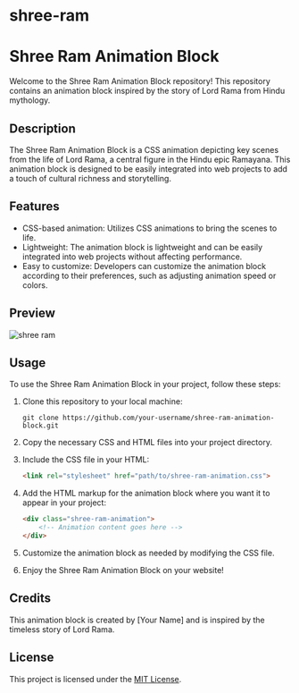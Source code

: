 # shree-ram

# Shree Ram Animation Block

Welcome to the Shree Ram Animation Block repository! This repository contains an animation block inspired by the story of Lord Rama from Hindu mythology.

## Description

The Shree Ram Animation Block is a CSS animation depicting key scenes from the life of Lord Rama, a central figure in the Hindu epic Ramayana. This animation block is designed to be easily integrated into web projects to add a touch of cultural richness and storytelling.

## Features

- CSS-based animation: Utilizes CSS animations to bring the scenes to life.
- Lightweight: The animation block is lightweight and can be easily integrated into web projects without affecting performance.
- Easy to customize: Developers can customize the animation block according to their preferences, such as adjusting animation speed or colors.

## Preview

![shree ram](https://github.com/robin-ivi/shree-ram/assets/59382640/5f3eb82e-afb2-4646-952a-e33ae6f818b5)

## Usage

To use the Shree Ram Animation Block in your project, follow these steps:

1. Clone this repository to your local machine:

    ```
    git clone https://github.com/your-username/shree-ram-animation-block.git
    ```

2. Copy the necessary CSS and HTML files into your project directory.

3. Include the CSS file in your HTML:

    ```html
    <link rel="stylesheet" href="path/to/shree-ram-animation.css">
    ```

4. Add the HTML markup for the animation block where you want it to appear in your project:

    ```html
    <div class="shree-ram-animation">
        <!-- Animation content goes here -->
    </div>
    ```

5. Customize the animation block as needed by modifying the CSS file.

6. Enjoy the Shree Ram Animation Block on your website!

## Credits

This animation block is created by [Your Name] and is inspired by the timeless story of Lord Rama.

## License

This project is licensed under the [MIT License](LICENSE).

